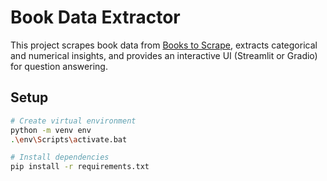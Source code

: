 # Book Data Extractor

This project scrapes book data from [Books to Scrape](https://books.toscrape.com),
extracts categorical and numerical insights, and provides an interactive UI
(Streamlit or Gradio) for question answering.

## Setup

```bash
# Create virtual environment
python -m venv env
.\env\Scripts\activate.bat

# Install dependencies
pip install -r requirements.txt
```
